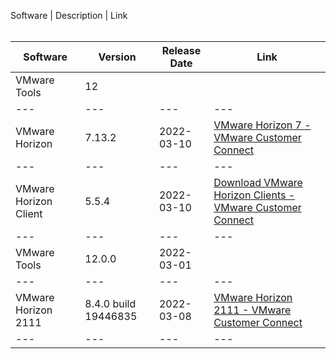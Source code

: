 Software | Description | Link  
 

| Software | Version | Release Date | Link |
| --- | --- | --- | --- |
| VMware Tools  | 12 |   |   |
| --- | --- | --- | --- |
| VMware Horizon  | 7.13.2 | 2022-03-10 | [VMware Horizon 7 - VMware Customer Connect](https://customerconnect.vmware.com/downloads/info/slug/desktop_end_user_computing/vmware_horizon/7_13) |
| --- | --- | --- | --- |
| VMware Horizon Client  | 5.5.4 | 2022-03-10 | [Download VMware Horizon Clients - VMware Customer Connect](https://customerconnect.vmware.com/downloads/details?downloadGroup=CART23FQ1_WIN_554&productId=863&rPId=86113) |
| --- | --- | --- | --- |
| VMware Tools | 12.0.0 | 2022-03-01 |   |
| --- | --- | --- | --- |
| VMware Horizon 2111 | 8.4.0 build 19446835 | 2022-03-08 | [VMware Horizon 2111 - VMware Customer Connect](https://customerconnect.vmware.com/downloads/details?downloadGroup=HZ-2111-STD&productId=1227&rPId=85179) |
| --- | --- | --- | --- |
